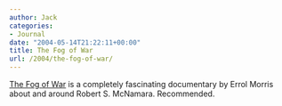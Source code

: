 ```yaml
---
author: Jack
categories:
- Journal
date: "2004-05-14T21:22:11+00:00"
title: The Fog of War
url: /2004/the-fog-of-war/
---
```


[The Fog of War][1] is a completely fascinating documentary by Errol Morris about and around Robert S. McNamara. Recommended.

 [1]: http://www.rottentomatoes.com/m/TheFogofWar-1126863/